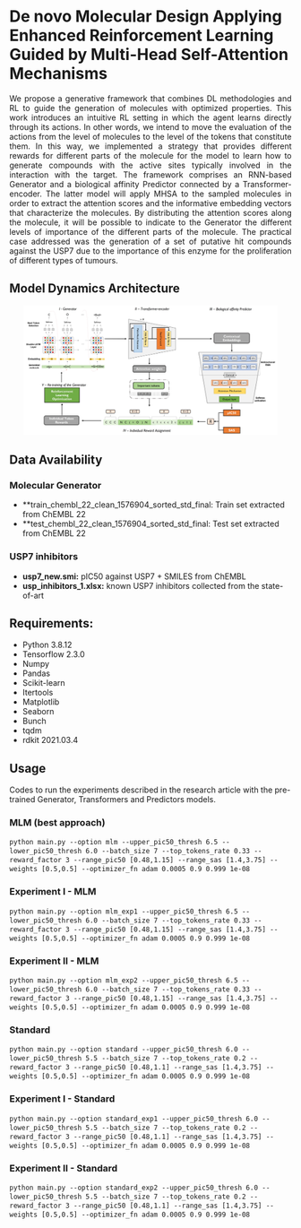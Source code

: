 # De novo Molecular Design Applying Enhanced Reinforcement Learning Guided by Multi-Head Self-Attention Mechanisms

<p align="justify"> We propose a generative framework that combines DL methodologies and RL to guide the generation of molecules with optimized properties. This work introduces an intuitive RL setting in which the agent learns directly through its actions. In other words, we intend to move the evaluation of the actions from the level of molecules to the level of the tokens that constitute them. In this way, we implemented a strategy that provides different rewards for different parts of the molecule for the model to learn how to generate compounds with the active sites typically involved in the interaction with the target. The framework comprises an RNN-based Generator and a biological affinity Predictor connected by a Transformer-encoder. The latter model will apply MHSA to the sampled molecules in order to extract the attention scores and the informative embedding vectors that characterize the molecules. By distributing the attention scores along the molecule, it will be possible to indicate to the Generator the different levels of importance of the different parts of the molecule. The practical case addressed was the generation of a set of putative hit compounds against the USP7 due to the importance of this enzyme for the proliferation of different types of tumours. </p>


## Model Dynamics Architecture
<p align="center"><img src="/figures/figure1.jpg" width="90%" height="90%"/></p>

## Data Availability
### Molecular Generator
- **train_chembl_22_clean_1576904_sorted_std_final: Train set extracted from ChEMBL 22
- **test_chembl_22_clean_1576904_sorted_std_final: Test set extracted from ChEMBL 22
### USP7 inhibitors
- **usp7_new.smi:** pIC50 against USP7 + SMILES from ChEMBL 
- **usp_inhibitors_1.xlsx:** known USP7 inhibitors collected from the state-of-art 

## Requirements:
- Python 3.8.12
- Tensorflow 2.3.0
- Numpy 
- Pandas
- Scikit-learn
- Itertools
- Matplotlib
- Seaborn
- Bunch
- tqdm
- rdkit 2021.03.4

## Usage 
Codes to run the experiments described in the research article with the pre-trained Generator, Transformers and Predictors models.
### MLM (best approach)
```
python main.py --option mlm --upper_pic50_thresh 6.5 --lower_pic50_thresh 6.0 --batch_size 7 --top_tokens_rate 0.33 --reward_factor 3 --range_pic50 [0.48,1.15] --range_sas [1.4,3.75] --weights [0.5,0.5] --optimizer_fn adam 0.0005 0.9 0.999 1e-08
```
### Experiment I - MLM
```
python main.py --option mlm_exp1 --upper_pic50_thresh 6.5 --lower_pic50_thresh 6.0 --batch_size 7 --top_tokens_rate 0.33 --reward_factor 3 --range_pic50 [0.48,1.15] --range_sas [1.4,3.75] --weights [0.5,0.5] --optimizer_fn adam 0.0005 0.9 0.999 1e-08
```
### Experiment II - MLM
```
python main.py --option mlm_exp2 --upper_pic50_thresh 6.5 --lower_pic50_thresh 6.0 --batch_size 7 --top_tokens_rate 0.33 --reward_factor 3 --range_pic50 [0.48,1.15] --range_sas [1.4,3.75] --weights [0.5,0.5] --optimizer_fn adam 0.0005 0.9 0.999 1e-08
```
### Standard
```
python main.py --option standard --upper_pic50_thresh 6.0 --lower_pic50_thresh 5.5 --batch_size 7 --top_tokens_rate 0.2 --reward_factor 3 --range_pic50 [0.48,1.1] --range_sas [1.4,3.75] --weights [0.5,0.5] --optimizer_fn adam 0.0005 0.9 0.999 1e-08
```
### Experiment I - Standard
```
python main.py --option standard_exp1 --upper_pic50_thresh 6.0 --lower_pic50_thresh 5.5 --batch_size 7 --top_tokens_rate 0.2 --reward_factor 3 --range_pic50 [0.48,1.1] --range_sas [1.4,3.75] --weights [0.5,0.5] --optimizer_fn adam 0.0005 0.9 0.999 1e-08
```
### Experiment II - Standard
```
python main.py --option standard_exp2 --upper_pic50_thresh 6.0 --lower_pic50_thresh 5.5 --batch_size 7 --top_tokens_rate 0.2 --reward_factor 3 --range_pic50 [0.48,1.1] --range_sas [1.4,3.75] --weights [0.5,0.5] --optimizer_fn adam 0.0005 0.9 0.999 1e-08
```
